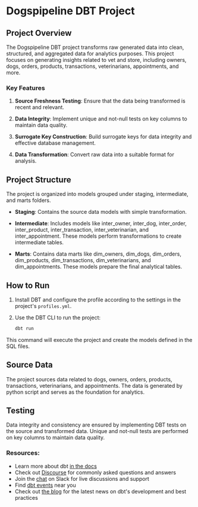 # Dogspipeline DBT Project

## Project Overview

The Dogspipeline DBT project transforms raw generated data into clean, structured, and aggregated data for analytics purposes. This project focuses on generating insights related to vet and store, including owners, dogs, orders, products, transactions, veterinarians, appointments, and more.

### Key Features

1. **Source Freshness Testing**: Ensure that the data being transformed is recent and relevant.

2. **Data Integrity**: Implement unique and not-null tests on key columns to maintain data quality.

3. **Surrogate Key Construction**: Build surrogate keys for data integrity and effective database management.

4. **Data Transformation**: Convert raw data into a suitable format for analysis.

## Project Structure

The project is organized into models grouped under staging, intermediate, and marts folders.

- **Staging**: Contains the source data models with simple transformation.

- **Intermediate**: Includes models like inter_owner, inter_dog, inter_order, inter_product, inter_transaction, inter_veterinarian, and inter_appointment. These models perform transformations to create intermediate tables.

- **Marts**: Contains data marts like dim_owners, dim_dogs, dim_orders, dim_products, dim_transactions, dim_veterinarians, and dim_appointments. These models prepare the final analytical tables.

## How to Run

1. Install DBT and configure the profile according to the settings in the project's `profiles.yml`.

2. Use the DBT CLI to run the project:

    ```bash
    dbt run
    ```

This command will execute the project and create the models defined in the SQL files.

## Source Data

The project sources data related to dogs, owners, orders, products, transactions, veterinarians, and appointments. The data is generated by python script and serves as the foundation for analytics.

## Testing

Data integrity and consistency are ensured by implementing DBT tests on the source and transformed data. Unique and not-null tests are performed on key columns to maintain data quality.

### Resources:
- Learn more about dbt [in the docs](https://docs.getdbt.com/docs/introduction)
- Check out [Discourse](https://discourse.getdbt.com/) for commonly asked questions and answers
- Join the [chat](https://community.getdbt.com/) on Slack for live discussions and support
- Find [dbt events](https://events.getdbt.com) near you
- Check out [the blog](https://blog.getdbt.com/) for the latest news on dbt's development and best practices
